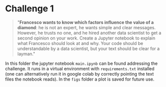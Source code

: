 # Challenge 1

> "**Francesco wants to know which factors influence the value of a diamond**: he is not an expert, he wants simple and clear messages. However, he trusts no one, and he hired another data scientist to get a second opinion on your work. Create a Jupyter notebook to explain what Francesco should look at and why. Your code should be understandable by a data scientist, but your text should be clear for a layman."

In this folder the jupyter notebook `main.ipynb` can be found addressing the challenge. It runs in a virtual environment with `requirements.txt` installed (one can alternatively run it in google colab by correctly pointing the text files the notebook reads). In the `figs` folder a plot is saved for future use.
